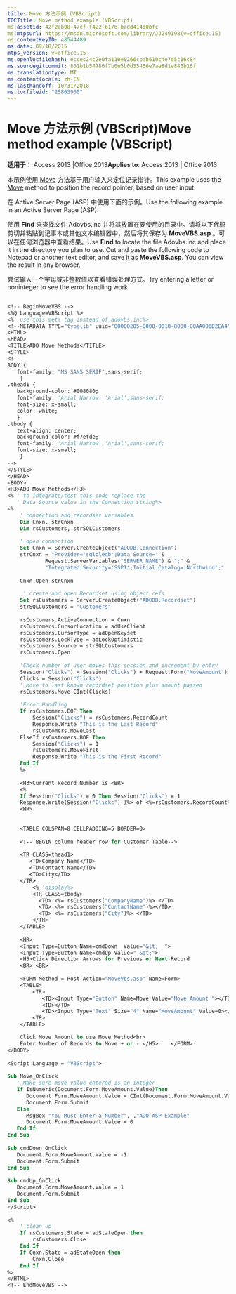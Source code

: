 ```yaml
---
title: Move 方法示例 (VBScript)
TOCTitle: Move method example (VBScript)
ms:assetid: 42f2eb08-47cf-f422-6176-badd414d0bfc
ms:mtpsurl: https://msdn.microsoft.com/library/JJ249198(v=office.15)
ms:contentKeyID: 48544489
ms.date: 09/18/2015
mtps_version: v=office.15
ms.openlocfilehash: eccec24c2e0fa110e0266cbab610c4e7d5c16c84
ms.sourcegitcommit: 801b1b54786f7b0e5b0d35466e7ae8d1e840b26f
ms.translationtype: MT
ms.contentlocale: zh-CN
ms.lasthandoff: 10/31/2018
ms.locfileid: "25863960"
---
```

# <a name="move-method-example-vbscript"></a><span data-ttu-id="5842f-102">Move 方法示例 (VBScript)</span><span class="sxs-lookup"><span data-stu-id="5842f-102">Move method example (VBScript)</span></span>


<span data-ttu-id="5842f-103">**适用于**： Access 2013 |Office 2013</span><span class="sxs-lookup"><span data-stu-id="5842f-103">**Applies to**: Access 2013 | Office 2013</span></span>

<span data-ttu-id="5842f-104">本示例使用 [Move](move-method-ado.md) 方法基于用户输入来定位记录指针。</span><span class="sxs-lookup"><span data-stu-id="5842f-104">This example uses the [Move](move-method-ado.md) method to position the record pointer, based on user input.</span></span>

<span data-ttu-id="5842f-105">在 Active Server Page (ASP) 中使用下面的示例。</span><span class="sxs-lookup"><span data-stu-id="5842f-105">Use the following example in an Active Server Page (ASP).</span></span>

<span data-ttu-id="5842f-p101">使用 **Find** 来查找文件 Adovbs.inc 并将其放置在要使用的目录中。请将以下代码剪切并粘贴到记事本或其他文本编辑器中，然后将其保存为 **MoveVBS.asp** 。可以在任何浏览器中查看结果。</span><span class="sxs-lookup"><span data-stu-id="5842f-p101">Use **Find** to locate the file Adovbs.inc and place it in the directory you plan to use. Cut and paste the following code to Notepad or another text editor, and save it as **MoveVBS.asp**. You can view the result in any browser.</span></span>

<span data-ttu-id="5842f-109">尝试输入一个字母或非整数值以查看错误处理方式。</span><span class="sxs-lookup"><span data-stu-id="5842f-109">Try entering a letter or noninteger to see the error handling work.</span></span>

```vb 
 
<!-- BeginMoveVBS --> 
<%@ Language=VBScript %> 
<%' use this meta tag instead of adovbs.inc%> 
<!--METADATA TYPE="typelib" uuid="00000205-0000-0010-8000-00AA006D2EA4" --> 
<HTML> 
<HEAD> 
<TITLE>ADO Move Methods</TITLE> 
<STYLE> 
<!-- 
BODY { 
   font-family: "MS SANS SERIF",sans-serif; 
    } 
.thead1 { 
   background-color: #008080;  
   font-family: 'Arial Narrow','Arial',sans-serif;  
   font-size: x-small; 
   color: white; 
   } 
.tbody {  
   text-align: center; 
   background-color: #f7efde; 
   font-family: 'Arial Narrow','Arial',sans-serif;  
   font-size: x-small; 
    } 
--> 
</STYLE> 
</HEAD> 
<BODY>  
<H3>ADO Move Methods</H3> 
<% ' to integrate/test this code replace the  
   ' Data Source value in the Connection string%> 
<%  
    ' connection and recordset variables 
    Dim Cnxn, strCnxn 
    Dim rsCustomers, strSQLCustomers 
 
    ' open connection 
    Set Cnxn = Server.CreateObject("ADODB.Connection") 
    strCnxn = "Provider='sqloledb';Data Source=" & _ 
            Request.ServerVariables("SERVER_NAME") & ";" & _ 
            "Integrated Security='SSPI';Initial Catalog='Northwind';" 
 
    Cnxn.Open strCnxn 
         
     ' create and open Recordset using object refs 
    Set rsCustomers = Server.CreateObject("ADODB.Recordset") 
    strSQLCustomers = "Customers" 
     
    rsCustomers.ActiveConnection = Cnxn 
    rsCustomers.CursorLocation = adUseClient 
    rsCustomers.CursorType = adOpenKeyset 
    rsCustomers.LockType = adLockOptimistic 
    rsCustomers.Source = strSQLCustomers 
    rsCustomers.Open 
 
    'Check number of user moves this session and increment by entry 
    Session("Clicks") = Session("Clicks") + Request.Form("MoveAmount") 
    Clicks = Session("Clicks") 
    ' Move to last known recordset position plus amount passed  
    rsCustomers.Move CInt(Clicks) 
 
    'Error Handling 
    If rsCustomers.EOF Then 
        Session("Clicks") = rsCustomers.RecordCount 
        Response.Write "This is the Last Record" 
        rsCustomers.MoveLast 
    ElseIf rsCustomers.BOF Then 
        Session("Clicks") = 1 
        rsCustomers.MoveFirst 
        Response.Write "This is the First Record" 
    End If 
    %> 
 
    <H3>Current Record Number is <BR> 
    <%  
    If Session("Clicks") = 0 Then Session("Clicks") = 1 
    Response.Write(Session("Clicks") )%> of <%=rsCustomers.RecordCount%></H3> 
    <HR> 
 
 
    <TABLE COLSPAN=8 CELLPADDING=5 BORDER=0> 
 
    <!-- BEGIN column header row for Customer Table--> 
 
    <TR CLASS=thead1> 
       <TD>Company Name</TD> 
       <TD>Contact Name</TD> 
       <TD>City</TD> 
    </TR> 
        <% 'display%> 
        <TR CLASS=tbody> 
          <TD> <%= rsCustomers("CompanyName")%> </TD> 
          <TD> <%= rsCustomers("ContactName")%></TD> 
          <TD> <%= rsCustomers("City")%> </TD> 
        </TR>  
    </TABLE> 
 
    <HR> 
    <Input Type=Button Name=cmdDown  Value="&lt;  "> 
    <Input Type=Button Name=cmdUp Value=" &gt;"> 
    <H5>Click Direction Arrows for Previous or Next Record 
    <BR> <BR> 
 
    <FORM Method = Post Action="MoveVbs.asp" Name=Form> 
    <TABLE> 
        <TR> 
           <TD><Input Type="Button" Name=Move Value="Move Amount "></TD> 
           <TD></TD> 
           <TD><Input Type="Text" Size="4" Name="MoveAmount" Value=0></TD> 
        <TR> 
    </TABLE> 

    Click Move Amount to use Move Method<br> 
    Enter Number of Records to Move + or - </H5>    </FORM> 
</BODY> 
 
<Script Language = "VBScript"> 
 
Sub Move_OnClick 
   ' Make sure move value entered is an integer 
   If IsNumeric(Document.Form.MoveAmount.Value)Then 
      Document.Form.MoveAmount.Value = CInt(Document.Form.MoveAmount.Value) 
      Document.Form.Submit 
   Else 
      MsgBox "You Must Enter a Number", ,"ADO-ASP Example" 
      Document.Form.MoveAmount.Value = 0 
   End If 
End Sub 
 
Sub cmdDown_OnClick 
   Document.Form.MoveAmount.Value = -1 
   Document.Form.Submit 
End Sub 
 
Sub cmdUp_OnClick 
   Document.Form.MoveAmount.Value = 1 
   Document.Form.Submit 
End Sub 
</Script> 
 
<% 
    ' clean up 
    If rsCustomers.State = adStateOpen then 
        rsCustomers.Close 
    End If 
    If Cnxn.State = adStateOpen then 
        Cnxn.Close 
    End If 
%> 
</HTML> 
<!-- EndMoveVBS --> 
```

